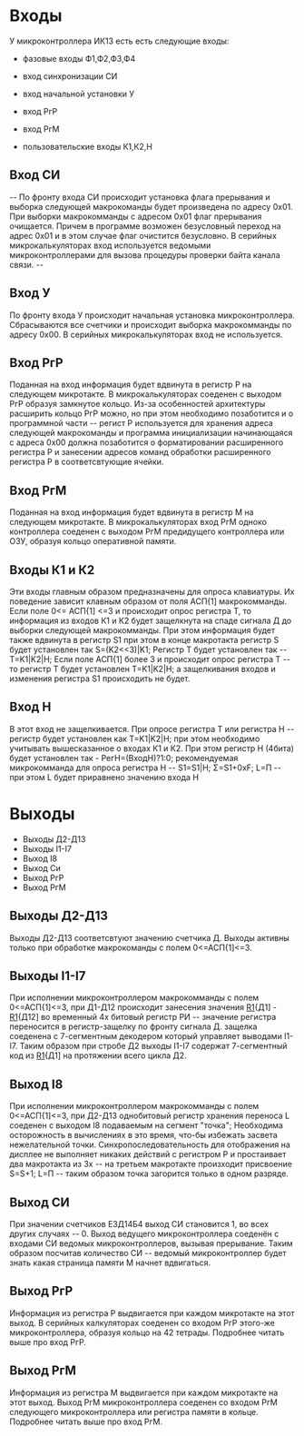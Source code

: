 # Входы #

У микроконтроллера ИК13 есть есть следующие входы:

  * фазовые входы Ф1,Ф2,Ф3,Ф4

  * вход синхронизации СИ

  * вход начальной установки У

  * вход РгР

  * вход РгМ

  * пользовательские входы К1,К2,H


## Вход СИ ##
-- По фронту входа СИ происходит установка флага прерывания и выборка следующей макрокоманды будет произведена по адресу 0x01. При выборки макрокомманды с адресом 0x01 флаг прерывания очищается. Причем в программе возможен безусловный переход на адрес 0x01 и в этом случае флаг очистится безусловно. В серийных микрокалькуляторах вход используется ведомыми микроконтроллерами для вызова процедуры проверки байта канала связи. --

## Вход У ##
По фронту входа У происходит начальная установка микроконтроллера. Сбрасываются все счетчики и происходит выборка макрокомманды по адресу 0x00. В серийных микрокалькуляторах вход не используется.

## Вход РгР ##
Поданная на вход информация будет вдвинута в регистр Р на следующем микротакте. В микрокалькуляторах соеденен с выходом РгР образуя замкнутое кольцо. Из-за особенностей архитектуры расширить кольцо РгР можно, но при этом необходимо позаботится и о программной части -- регист Р используется для хранения адреса следующей макрокоманды и программа инициализации начинающаяся с адреса 0x00 должна позаботится о форматировании расширенного регистра Р и занесении адресов команд обработки расширенного регистра Р в соответсвтующие ячейки.

## Вход РгМ ##
Поданная на вход информация будет вдвинута в регистр М на следующем микротакте. В микрокалькуляторах вход РгМ одноко контроллера соеденен с выходом РгМ предидущего контроллера или ОЗУ, образуя кольцо оперативной памяти.

## Входы К1 и К2 ##
Эти входы главным образом предназначены для опроса клавиатуры. Их поведение зависит клавным образом от поля АСП{1] макрокомманды. Если поле 0<= АСП{1] <=3 и происходит опрос регистра Т, то информация из входов К1 и К2 будет защелкнута на спаде сигнала Д  до выборки следующей макрокомманды. При этом информация будет также вдвинута в регистр S1 при этом в конце макротакта регистр S  будет установлен так S=(K2<<3)|K1; Регистр Т будет установлен так -- T=K1|K2|H;
Если поле АСП{1] более 3 и происходит опрос регистра Т -- то регистр Т будет установлен Т=K1|K2|H; а защелкивания входов и изменения регистра S1 происходить не будет.

## Вход H ##
В этот вход не защелкивается. При опросе регистра Т или регистра H -- регистр будет установлен как Т=K1|K2|H; при этом необходимо учитывать вышесказанное о входах К1 и К2. При этом регистр H (4бита) будет установлен так - РегН=(ВходH)?1:0;  рекомендуемая микрокомманда для опроса регистра H -- S1=S1|H; Σ=S1+0xF; L=П -- при этом L будет приравнено значению входа H

# Выходы #
  * Выходы Д2-Д13
  * Выходы I1-I7
  * Выход I8
  * Выход Си
  * Выход РгР
  * Выход РгМ

## Выходы Д2-Д13 ##
Выходы Д2-Д13 соответсвтуют значению счетчика Д. Выходы активны только при обработке макрокоманды с полем 0<=АСП{1]<=3.
## Выходы I1-I7 ##
При исполнении микроконтроллером макрокомманды с полем 0<=АСП{1]<=3, при Д1-Д12 происходит занесения значения [R1](https://code.google.com/p/emu145/source/detail?r=1){Д1] - [R1](https://code.google.com/p/emu145/source/detail?r=1){Д12] во временный 4х битовый регистр РИ -- значение регистра  переносится в регистр-защелку по фронту сигнала Д. защелка соеденена с 7-сегментным декодером который управляет выводами I1-I7. Таким образом при стробе Д2 выходы I1-I7 содержат 7-сегментный код из [R1](https://code.google.com/p/emu145/source/detail?r=1){Д1] на протяжении всего цикла Д2.
## Выход I8 ##
При исполнении микроконтроллером макрокомманды с полем 0<=АСП{1]<=3, при Д2-Д13 однобитовый регистр хранения переноса L соеденен с выходом I8 подаваемым на сегмент "точка";
Необходима осторожность в вычислениях в это время, что-бы избежать засвета нежелательной точки. Синхропоследовательность для отображения на дисплее не выполняет никаких действий с регистром Р и простаивает два макротакта из 3х -- на третьем макротакте произходит присвоение S=S+1; L=П -- таким образом точка загорится только в одном разряде.

## Выход СИ ##
При значении счетчиков  Е3Д14Б4 выход СИ становится 1, во всех других случаях -- 0. Выход ведущего микроконтроллера соеденён с входами СИ ведомых микроконтроллеров, вызывая прерывание. Таким образом посчитав количество СИ -- ведомый микроконтроллер будет знать какая страница памяти М начнет вдвигаться.

## Выход РгР ##
Информация из регистра Р выдвигается при каждом микротакте на этот выход. В серийных калкуляторах соеденен со входом РгР этого-же микроконтроллера, образуя кольцо на 42 тетрады. Подробнее читать выше про вход РгР.

## Выход РгМ ##
Информация из регистра М выдвигается при каждом микротакте на этот выход. Выход РгМ микроконтроллера соеденен со входом РгМ следующего микроконтроллера или регистра памяти в кольце. Подробнее читать выше про вход РгМ.